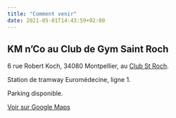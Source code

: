 ```yaml
---
title: "Comment venir"
date: 2021-05-01T14:43:59+02:00
---
```


## KM n’Co au Club de Gym Saint Roch

6 rue Robert Koch, 34080 Montpellier, au [Club St Roch](http://www.clubsaintroch.fr).

Station de tramway Euromédecine, ligne 1.

Parking disponible.

[Voir sur Google Maps](https://goo.gl/maps/y4h38CFfoY79nLmG6)
